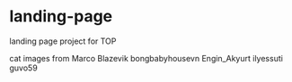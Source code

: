 # landing-page
landing page project for TOP

cat images from
Marco Blazevik
bongbabyhousevn
Engin_Akyurt
ilyessuti
guvo59